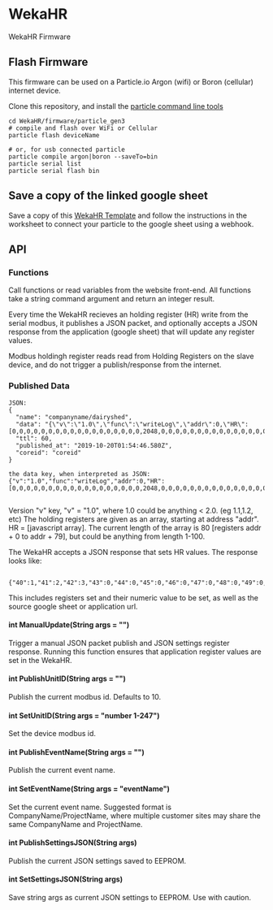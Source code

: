 # WekaHR

 WekaHR Firmware

## Flash Firmware

This firmware can be used on a Particle.io Argon (wifi) or Boron (cellular) internet device.

Clone this repository, and install the [particle command line tools](https://docs.particle.io/tutorials/developer-tools/cli/)

```
cd WekaHR/firmware/particle_gen3
# compile and flash over WiFi or Cellular
particle flash deviceName 

# or, for usb connected particle
particle compile argon|boron --saveTo=bin
particle serial list
particle serial flash bin
```

## Save a copy of the linked google sheet

Save a copy of this [WekaHR Template](https://docs.google.com/spreadsheets/d/1dsoAosavrSCt88q0tjWTA6WfT7lwxBgexuUGqGGjWAQ/copy?usp=sharing) and follow the instructions in the worksheet to connect your particle to the google sheet using a webhook.

## API

### Functions

Call functions or read variables from the website front-end.  All functions take a string command argument and return an integer result.

Every time the WekaHR recieves an holding register (HR) write from the serial modbus, it publishes a JSON packet, and optionally accepts a JSON response from the application (google sheet) that will update any register values.

Modbus holdingh register reads read from Holding Registers on the slave device, and do not trigger a publish/response from the internet.

### Published Data

```
JSON:
{
  "name": "companyname/dairyshed",
  "data": "{\"v\":\"1.0\",\"func\":\"writeLog\",\"addr\":0,\"HR\":[0,0,0,0,0,0,0,0,0,0,0,0,0,0,0,0,0,0,2048,0,0,0,0,0,0,0,0,0,0,0,0,0,0,0,0,0,0,0,0,0,0,0,0,0,0,0,0,0,0,0,0,0,0,0,0,0,0,0,0,0,0,0,0,0,0,0,0,0,0,0,0,0,0,0,0,0,0,0,0,0]}",
  "ttl": 60,
  "published_at": "2019-10-20T01:54:46.580Z",
  "coreid": "coreid"
}

the data key, when interpreted as JSON:
{"v":"1.0","func":"writeLog","addr":0,"HR":[0,0,0,0,0,0,0,0,0,0,0,0,0,0,0,0,0,0,2048,0,0,0,0,0,0,0,0,0,0,0,0,0,0,0,0,0,0,0,0,0,0,0,0,0,0,0,0,0,0,0,0,0,0,0,0,0,0,0,0,0,0,0,0,0,0,0,0,0,0,0,0,0,0,0,0,0,0,0,0,0]}


```

Version "v" key, "v" = "1.0", where 1.0 could be anything < 2.0.  (eg 1.1,1.2, etc)
The holding registers are given as an array, starting at address "addr".
HR = [javascript array].  The current length of the array is 80 [registers addr + 0 to addr + 79], but could be anything from length 1-100.

The WekaHR accepts a JSON response that sets HR values.  The response looks like:

```

{"40":1,"41":2,"42":3,"43":0,"44":0,"45":0,"46":0,"47":0,"48":0,"49":0,"50":0,"51":0,"52":0,"53":0,"54":0,"55":0,"56":0,"57":0,"58":0,"59":0,"60":0,"61":0,"62":0,"63":0,"64":0,"65":0,"66":0,"67":0,"68":0,"69":0,"70":0,"71":0,"72":0,"73":0,"74":0,"75":0,"76":0,"77":0,"78":0,"79":12,"sheet":"https://docs.google.com/a/xxx.xxx.xxx/spreadsheets/d/yyyyyyyyyyyyyyyyyyyyyyyyyyyyyyyyyyyyyyyy/edit","row":38}

```

This includes registers set and their numeric value to be set, as well as the source google sheet or application url.

#### int ManualUpdate(String args = "")

Trigger a manual JSON packet publish and JSON settings register response.  Running this function ensures that application register values are set in the WekaHR.

#### int PublishUnitID(String args = "")

Publish the current modbus id. Defaults to 10.

#### int SetUnitID(String args = "number 1-247")

Set the device modbus id.

#### int PublishEventName(String args = "")

Publish the current event name.

#### int SetEventName(String args = "eventName")

Set the current event name.  Suggested format is CompanyName/ProjectName, where multiple customer sites may share the same CompanyName and ProjectName.

#### int PublishSettingsJSON(String args)

Publish the current JSON settings saved to EEPROM.  

#### int SetSettingsJSON(String args)

Save string args as current JSON settings to EEPROM.  Use with caution.

